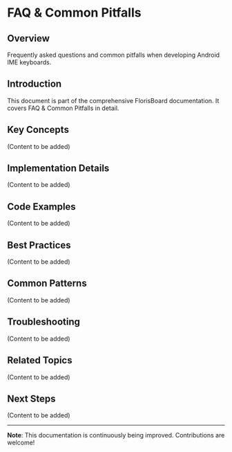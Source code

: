 # FAQ & Common Pitfalls

## Overview

Frequently asked questions and common pitfalls when developing Android IME keyboards.

## Introduction

This document is part of the comprehensive FlorisBoard documentation. It covers FAQ & Common Pitfalls in detail.

## Key Concepts

(Content to be added)

## Implementation Details

(Content to be added)

## Code Examples

(Content to be added)

## Best Practices

(Content to be added)

## Common Patterns

(Content to be added)

## Troubleshooting

(Content to be added)

## Related Topics

(Content to be added)

## Next Steps

(Content to be added)

---

**Note**: This documentation is continuously being improved. Contributions are welcome!
